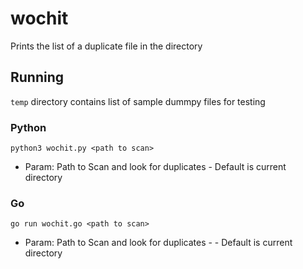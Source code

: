 # wochit

Prints the list of a duplicate file in the directory

## Running

`temp` directory contains list of sample dummpy files for testing

### Python
`python3 wochit.py <path to scan>` 

- Param: Path to Scan and look for duplicates - Default is current directory

### Go
`go run wochit.go <path to scan>`

- Param: Path to Scan and look for duplicates -  - Default is current directory
